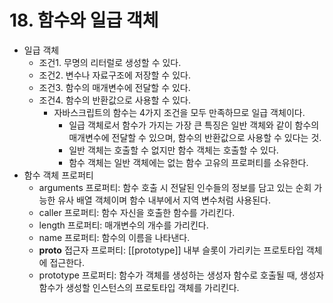 # 18. 함수와 일급 객체

- 일급 객체
  - 조건1. 무명의 리터럴로 생성할 수 있다.
  - 조건2. 변수나 자료구조에 저장할 수 있다.
  - 조건3. 함수의 매개변수에 전달할 수 있다.
  - 조건4. 함수의 반환값으로 사용할 수 있다.
    - 자바스크립트의 함수는 4가지 조건을 모두 만족하므로 일급 객체이다.
      - 일급 객체로서 함수가 가지는 가장 큰 특징은 일반 객체와 같이 함수의 매개변수에 전달할 수 있으며, 함수의 반환값으로 사용할 수 있다는 것.
      - 일반 객체는 호출할 수 없지만 함수 객체는 호출할 수 있다.
      - 함수 객체는 일반 객체에는 없는 함수 고유의 프로퍼티를 소유한다.
- 함수 객체 프로퍼티
  - arguments 프로퍼티: 함수 호출 시 전달된 인수들의 정보를 담고 있는 순회 가능한 유사 배열 객체이며 함수 내부에서 지역 변수처럼 사용된다.
  - caller 프로퍼티: 함수 자신을 호출한 함수를 가리킨다.
  - length 프로퍼티: 매개변수의 개수를 가리킨다.
  - name 프로퍼티: 함수의 이름을 나타낸다.
  - __proto__ 접근자 프로퍼티: [[prototype]] 내부 슬롯이 가리키는 프로토타입 객체에 접근한다.
  - prototype 프로퍼티: 함수가 객체를 생성하는 생성자 함수로 호출될 때, 생성자 함수가 생성할 인스턴스의 프로토타입 객체를 가리킨다. 